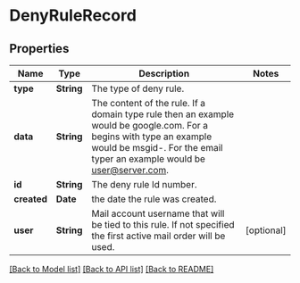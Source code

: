 # DenyRuleRecord

## Properties
Name | Type | Description | Notes
------------ | ------------- | ------------- | -------------
**type** | **String** | The type of deny rule. | 
**data** | **String** | The content of the rule.  If a domain type rule then an example would be google.com. For a begins with type an example would be msgid-.  For the email typer an example would be user@server.com. | 
**id** | **String** | The deny rule Id number. | 
**created** | **Date** | the date the rule was created. | 
**user** | **String** | Mail account username that will be tied to this rule.  If not specified the first active mail order will be used. | [optional] 

[[Back to Model list]](../README.md#documentation-for-models) [[Back to API list]](../README.md#documentation-for-api-endpoints) [[Back to README]](../README.md)


